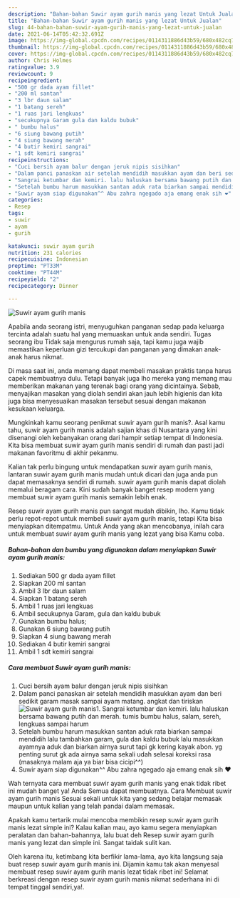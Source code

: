 ```yaml
---
description: "Bahan-bahan Suwir ayam gurih manis yang lezat Untuk Jualan"
title: "Bahan-bahan Suwir ayam gurih manis yang lezat Untuk Jualan"
slug: 44-bahan-bahan-suwir-ayam-gurih-manis-yang-lezat-untuk-jualan
date: 2021-06-14T05:42:32.691Z
image: https://img-global.cpcdn.com/recipes/0114311886d43b59/680x482cq70/suwir-ayam-gurih-manis-foto-resep-utama.jpg
thumbnail: https://img-global.cpcdn.com/recipes/0114311886d43b59/680x482cq70/suwir-ayam-gurih-manis-foto-resep-utama.jpg
cover: https://img-global.cpcdn.com/recipes/0114311886d43b59/680x482cq70/suwir-ayam-gurih-manis-foto-resep-utama.jpg
author: Chris Holmes
ratingvalue: 3.9
reviewcount: 9
recipeingredient:
- "500 gr dada ayam fillet"
- "200 ml santan"
- "3 lbr daun salam"
- "1 batang sereh"
- "1 ruas jari lengkuas"
- "secukupnya Garam gula dan kaldu bubuk"
- " bumbu halus"
- "6 siung bawang putih"
- "4 siung bawang merah"
- "4 butir kemiri sangrai"
- "1 sdt kemiri sangrai"
recipeinstructions:
- "Cuci bersih ayam balur dengan jeruk nipis sisihkan"
- "Dalam panci panaskan air setelah mendidih masukkan ayam dan beri sedikit garam masak sampai ayam matang. angkat dan tiriskan"
- "Sangrai ketumbar dan kemiri. lalu haluskan bersama bawang putih dan merah. tumis bumbu halus, salam, sereh, lengkuas sampai harum"
- "Setelah bumbu harum masukkan santan aduk rata biarkan sampai mendidih lalu tambahkan garam, gula dan kaldu bubuk lalu masukkan ayamnya aduk dan biarkan airnya surut tapi gk kering kayak abon. yg penting surut gk ada airnya sama sekali udah selesai koreksi rasa (masaknya malam aja ya biar bisa cicipi^^)"
- "Suwir ayam siap digunakan^^ Abu zahra ngegado aja emang enak sih ❤"
categories:
- Resep
tags:
- suwir
- ayam
- gurih

katakunci: suwir ayam gurih 
nutrition: 231 calories
recipecuisine: Indonesian
preptime: "PT33M"
cooktime: "PT44M"
recipeyield: "2"
recipecategory: Dinner

---
```



![Suwir ayam gurih manis](https://img-global.cpcdn.com/recipes/0114311886d43b59/680x482cq70/suwir-ayam-gurih-manis-foto-resep-utama.jpg)

Apabila anda seorang istri, menyuguhkan panganan sedap pada keluarga tercinta adalah suatu hal yang memuaskan untuk anda sendiri. Tugas seorang ibu Tidak saja mengurus rumah saja, tapi kamu juga wajib memastikan keperluan gizi tercukupi dan panganan yang dimakan anak-anak harus nikmat.

Di masa  saat ini, anda memang dapat membeli masakan praktis tanpa harus capek membuatnya dulu. Tetapi banyak juga lho mereka yang memang mau memberikan makanan yang terenak bagi orang yang dicintainya. Sebab, menyajikan masakan yang diolah sendiri akan jauh lebih higienis dan kita juga bisa menyesuaikan masakan tersebut sesuai dengan makanan kesukaan keluarga. 



Mungkinkah kamu seorang penikmat suwir ayam gurih manis?. Asal kamu tahu, suwir ayam gurih manis adalah sajian khas di Nusantara yang kini disenangi oleh kebanyakan orang dari hampir setiap tempat di Indonesia. Kita bisa membuat suwir ayam gurih manis sendiri di rumah dan pasti jadi makanan favoritmu di akhir pekanmu.

Kalian tak perlu bingung untuk mendapatkan suwir ayam gurih manis, lantaran suwir ayam gurih manis mudah untuk dicari dan juga anda pun dapat memasaknya sendiri di rumah. suwir ayam gurih manis dapat diolah memalui beragam cara. Kini sudah banyak banget resep modern yang membuat suwir ayam gurih manis semakin lebih enak.

Resep suwir ayam gurih manis pun sangat mudah dibikin, lho. Kamu tidak perlu repot-repot untuk membeli suwir ayam gurih manis, tetapi Kita bisa menyiapkan ditempatmu. Untuk Anda yang akan mencobanya, inilah cara untuk membuat suwir ayam gurih manis yang lezat yang bisa Kamu coba.

<!--inarticleads1-->

##### Bahan-bahan dan bumbu yang digunakan dalam menyiapkan Suwir ayam gurih manis:

1. Sediakan 500 gr dada ayam fillet
1. Siapkan 200 ml santan
1. Ambil 3 lbr daun salam
1. Siapkan 1 batang sereh
1. Ambil 1 ruas jari lengkuas
1. Ambil secukupnya Garam, gula dan kaldu bubuk
1. Gunakan  bumbu halus;
1. Gunakan 6 siung bawang putih
1. Siapkan 4 siung bawang merah
1. Sediakan 4 butir kemiri sangrai
1. Ambil 1 sdt kemiri sangrai




<!--inarticleads2-->

##### Cara membuat Suwir ayam gurih manis:

1. Cuci bersih ayam balur dengan jeruk nipis sisihkan
1. Dalam panci panaskan air setelah mendidih masukkan ayam dan beri sedikit garam masak sampai ayam matang. angkat dan tiriskan
<img src="https://img-global.cpcdn.com/steps/08c4d4b1108129df/160x128cq70/suwir-ayam-gurih-manis-langkah-memasak-2-foto.jpg" alt="Suwir ayam gurih manis">1. Sangrai ketumbar dan kemiri. lalu haluskan bersama bawang putih dan merah. tumis bumbu halus, salam, sereh, lengkuas sampai harum
1. Setelah bumbu harum masukkan santan aduk rata biarkan sampai mendidih lalu tambahkan garam, gula dan kaldu bubuk lalu masukkan ayamnya aduk dan biarkan airnya surut tapi gk kering kayak abon. yg penting surut gk ada airnya sama sekali udah selesai koreksi rasa (masaknya malam aja ya biar bisa cicipi^^)
1. Suwir ayam siap digunakan^^ Abu zahra ngegado aja emang enak sih ❤




Wah ternyata cara membuat suwir ayam gurih manis yang enak tidak ribet ini mudah banget ya! Anda Semua dapat membuatnya. Cara Membuat suwir ayam gurih manis Sesuai sekali untuk kita yang sedang belajar memasak maupun untuk kalian yang telah pandai dalam memasak.

Apakah kamu tertarik mulai mencoba membikin resep suwir ayam gurih manis lezat simple ini? Kalau kalian mau, ayo kamu segera menyiapkan peralatan dan bahan-bahannya, lalu buat deh Resep suwir ayam gurih manis yang lezat dan simple ini. Sangat taidak sulit kan. 

Oleh karena itu, ketimbang kita berfikir lama-lama, ayo kita langsung saja buat resep suwir ayam gurih manis ini. Dijamin kamu tak akan menyesal membuat resep suwir ayam gurih manis lezat tidak ribet ini! Selamat berkreasi dengan resep suwir ayam gurih manis nikmat sederhana ini di tempat tinggal sendiri,ya!.

